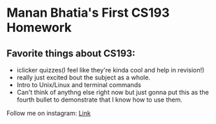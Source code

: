 
# Manan Bhatia's First CS193 Homework

## Favorite things about CS193: 

- iclicker quizzes(I feel like they're kinda cool and help in revision!)
- really just excited bout the subject as a whole.
- Intro to Unix/Linux and terminal commands
- Can't think of anythng else right now but just gonna put this as the fourth bullet to demonstrate that I know how to use     them.



Follow me on instagram:
[Link](https://www.instagram.com/mananbhatia01/?hl=en) 
